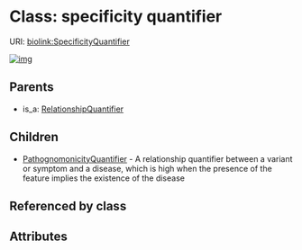 
# Class: specificity quantifier




URI: [biolink:SpecificityQuantifier](https://w3id.org/biolink/vocab/SpecificityQuantifier)


[![img](https://yuml.me/diagram/nofunky;dir:TB/class/[SpecificityQuantifier]^-[PathognomonicityQuantifier],[RelationshipQuantifier]^-[SpecificityQuantifier],[RelationshipQuantifier],[PathognomonicityQuantifier])](https://yuml.me/diagram/nofunky;dir:TB/class/[SpecificityQuantifier]^-[PathognomonicityQuantifier],[RelationshipQuantifier]^-[SpecificityQuantifier],[RelationshipQuantifier],[PathognomonicityQuantifier])

## Parents

 *  is_a: [RelationshipQuantifier](RelationshipQuantifier.md)

## Children

 * [PathognomonicityQuantifier](PathognomonicityQuantifier.md) - A relationship quantifier between a variant or symptom and a disease, which is high when the presence of the feature implies the existence of the disease

## Referenced by class


## Attributes

